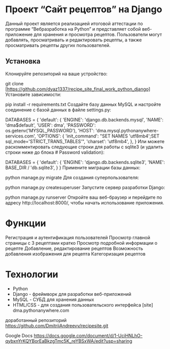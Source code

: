 # Проект “Сайт рецептов” на Django

Данный проект является реализацией итоговой аттестации по программе “Вебразработка на Python” и представляет собой веб-приложение для хранения и просмотра рецептов. Пользователи могут добавлять, просматривать и редактировать рецепты, а также просматривать рецепты других пользователей.

## Установка
Клонируйте репозиторий на ваше устройство:

git clone [https://github.com/dyaz1337/recipe_site_final_work_python_django]
Установите зависимости:

pip install -r requirements.txt
Создайте базу данных MySQL и настройте соединение с базой данных в файле settings.py:

DATABASES = {
'default': {
    'ENGINE': 'django.db.backends.mysql',
    'NAME': 'dma$default',
    'USER': dma',
    'PASSWORD': os.getenv('MYSQL_PASSWORD'),
    'HOST': 'dma.mysql.pythonanywhere-services.com',
    'OPTIONS': {
        'init_command': "SET NAMES 'utf8mb4';SET sql_mode='STRICT_TRANS_TABLES'",
        'charset': 'utf8mb4',
    },
}
Или можете раскомментировать следующие строки для работы с sqlite3 (и удалить строки ниже до блока # Password validation):

DATABASES = {
  'default': {
      'ENGINE': 'django.db.backends.sqlite3',
      'NAME': BASE_DIR / 'db.sqlite3',
  }
}
Примените миграции базы данных:

python manage.py migrate
Для создания суперпользователя:

python manage.py createsuperuser
Запустите сервер разработки Django:

python manage.py runserver
Откройте ваш веб-браузер и перейдите по адресу http://localhost:8000/, чтобы начать использование приложения.

# Функции
Регистрация и аутентификация пользователей
Просмотр главной страницы с 3 рецептами кратко
Просмотр подробной информации о рецепте
Добавление, редактирование рецептов
Возможность добавления изображения для рецепта
Категоризация рецептов

# Технологии
- Python
- Django - фреймворк для разработки веб-приложений
- MySQL - СУБД для хранения данных
- HTML/CSS - для создания пользовательского интерфейса
  [site]
dma.pythonanywhere.com

доработанный репозиторий https://github.com/DmitriiAndreevv/recipesite.git

Google Docs https://docs.google.com/document/d/1-UciHNLhO-qybxnYrKQYBorEaBkzgTmc5K_reYBSxWA/edit?usp=sharing
